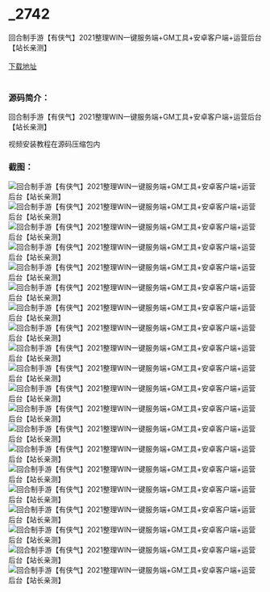 # _2742
回合制手游【有侠气】2021整理WIN一键服务端+GM工具+安卓客户端+运营后台【站长亲测】
<br/></br>
[下载地址](https://www.uuid2.com/2742.html "下载地址")
<br/></br>
<h3>源码简介：</h3>
<p>回合制手游【有侠气】2021整理WIN一键服务端+GM工具+安卓客户端+运营后台【站长亲测】<p>
<p>视频安装教程在源码压缩包内<p>
<h3>截图：</h3>
<img src="https://www.uuid2.com/wp-content/uploads/img/202110/3fe7c22907.jpg" alt="回合制手游【有侠气】2021整理WIN一键服务端+GM工具+安卓客户端+运营后台【站长亲测】"><img src="https://www.uuid2.com/wp-content/uploads/img/202110/ef40003997.jpg" alt="回合制手游【有侠气】2021整理WIN一键服务端+GM工具+安卓客户端+运营后台【站长亲测】"><img src="https://www.uuid2.com/wp-content/uploads/img/202110/babb466150.jpg" alt="回合制手游【有侠气】2021整理WIN一键服务端+GM工具+安卓客户端+运营后台【站长亲测】"><img src="https://www.uuid2.com/wp-content/uploads/img/202110/babb466788.jpg" alt="回合制手游【有侠气】2021整理WIN一键服务端+GM工具+安卓客户端+运营后台【站长亲测】"><img src="https://www.uuid2.com/wp-content/uploads/img/202110/3bc3663858.jpg" alt="回合制手游【有侠气】2021整理WIN一键服务端+GM工具+安卓客户端+运营后台【站长亲测】"><img src="https://www.uuid2.com/wp-content/uploads/img/202110/7d21740783.jpg" alt="回合制手游【有侠气】2021整理WIN一键服务端+GM工具+安卓客户端+运营后台【站长亲测】"><img src="https://www.uuid2.com/wp-content/uploads/img/202110/1366e93414.jpg" alt="回合制手游【有侠气】2021整理WIN一键服务端+GM工具+安卓客户端+运营后台【站长亲测】"><img src="https://www.uuid2.com/wp-content/uploads/img/202110/1366e93297.jpg" alt="回合制手游【有侠气】2021整理WIN一键服务端+GM工具+安卓客户端+运营后台【站长亲测】"><img src="https://www.uuid2.com/wp-content/uploads/img/202110/2883cb7717.jpg" alt="回合制手游【有侠气】2021整理WIN一键服务端+GM工具+安卓客户端+运营后台【站长亲测】"><img src="https://www.uuid2.com/wp-content/uploads/img/202110/42224fb713.jpg" alt="回合制手游【有侠气】2021整理WIN一键服务端+GM工具+安卓客户端+运营后台【站长亲测】"><img src="https://www.uuid2.com/wp-content/uploads/img/202110/42224fb848.jpg" alt="回合制手游【有侠气】2021整理WIN一键服务端+GM工具+安卓客户端+运营后台【站长亲测】"><img src="https://www.uuid2.com/wp-content/uploads/img/202110/4c2ac3f615.jpg" alt="回合制手游【有侠气】2021整理WIN一键服务端+GM工具+安卓客户端+运营后台【站长亲测】"><img src="https://www.uuid2.com/wp-content/uploads/img/202110/5df2e64815.jpg" alt="回合制手游【有侠气】2021整理WIN一键服务端+GM工具+安卓客户端+运营后台【站长亲测】"><img src="https://www.uuid2.com/wp-content/uploads/img/202110/5df2e64611.jpg" alt="回合制手游【有侠气】2021整理WIN一键服务端+GM工具+安卓客户端+运营后台【站长亲测】"><img src="https://www.uuid2.com/wp-content/uploads/img/202110/c28e2f4381.jpg" alt="回合制手游【有侠气】2021整理WIN一键服务端+GM工具+安卓客户端+运营后台【站长亲测】"><img src="https://www.uuid2.com/wp-content/uploads/img/202110/080e793287.jpg" alt="回合制手游【有侠气】2021整理WIN一键服务端+GM工具+安卓客户端+运营后台【站长亲测】"><img src="https://www.uuid2.com/wp-content/uploads/img/202110/90cf6df355.jpg" alt="回合制手游【有侠气】2021整理WIN一键服务端+GM工具+安卓客户端+运营后台【站长亲测】"><img src="https://www.uuid2.com/wp-content/uploads/img/202110/90cf6df950.jpg" alt="回合制手游【有侠气】2021整理WIN一键服务端+GM工具+安卓客户端+运营后台【站长亲测】"><img src="https://www.uuid2.com/wp-content/uploads/img/202110/6788e54581.jpg" alt="回合制手游【有侠气】2021整理WIN一键服务端+GM工具+安卓客户端+运营后台【站长亲测】"><img src="https://www.uuid2.com/wp-content/uploads/img/202110/e703af6912.jpg" alt="回合制手游【有侠气】2021整理WIN一键服务端+GM工具+安卓客户端+运营后台【站长亲测】">
